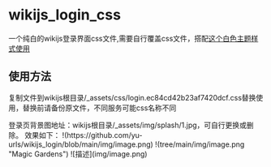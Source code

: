# wikijs_login_css
一个纯白的wikijs登录界面css文件,需要自行覆盖css文件，搭配[这个白色主题样式使用]([https://markdown.com.cn](https://github.com/AurLemon/wikijs-citizen-styles))
## 使用方法
<p>复制文件到wikijs根目录/_assets/css/login.ec84cd42b23af7420dcf.css替换使用，替换前请备份原文件，不同服务可能css名称不同</p>
登录页背景图地址：wikijs根目录/_assets/img/splash/1.jpg，可自行更换或删除。
效果如下：
!(https://github.com/yu-urls/wikijs_login/blob/main/img/image.png)
!(tree/main/img/image.png "Magic Gardens")
![描述](img/image.png)
